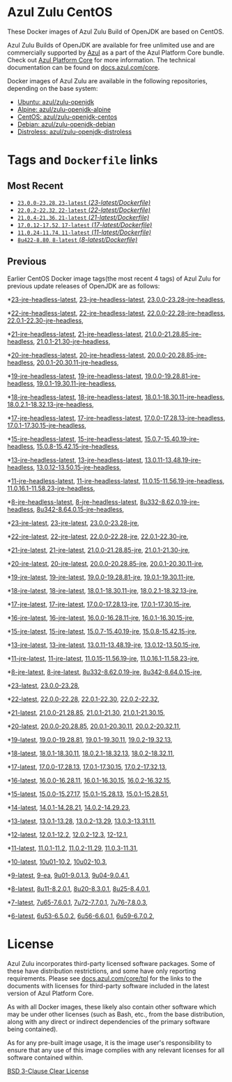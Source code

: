Azul Zulu CentOS
================

These Docker images of Azul Zulu Build of OpenJDK are based on CentOS.

Azul Zulu Builds of OpenJDK are available for free unlimited use and are commercially supported by [Azul][1] as a part of the Azul Platform Core bundle.
Check out [Azul Platform Core][2] for more information. The technical documentation can be found on [docs.azul.com/core][3].

Docker images of Azul Zulu are available in the following repositories, depending on the base system:

  * [Ubuntu: azul/zulu-openjdk][4]
  * [Alpine: azul/zulu-openjdk-alpine][5]
  * [CentOS: azul/zulu-openjdk-centos][6]
  * [Debian: azul/zulu-openjdk-debian][7]
  * [Distroless: azul/zulu-openjdk-distroless][8]

Tags and `Dockerfile` links
===========================

Most Recent
-----------


  * [`23.0.0-23.28`, `23-latest` (*23-latest/Dockerfile)*][34]
  * [`22.0.2-22.32`, `22-latest` (*22-latest/Dockerfile)*][40]
  * [`21.0.4-21.36`, `21-latest` (*21-latest/Dockerfile)*][52]
  * [`17.0.12-17.52`, `17-latest` (*17-latest/Dockerfile)*][110]
  * [`11.0.24-11.74`, `11-latest` (*11-latest/Dockerfile)*][224]
  * [`8u422-8.80`, `8-latest` (*8-latest/Dockerfile)*][289]

Previous
--------

Earlier CentOS Docker image tags(the most recent 4 tags) of Azul Zulu for previous update releases of OpenJDK are as follows:


  *[23-jre-headless-latest][11],
  [23-jre-headless-latest][36],
  [23.0.0-23.28-jre-headless][38],
  
  *[22-jre-headless-latest][12],
  [22-jre-headless-latest][41],
  [22.0.0-22.28-jre-headless][44],
  [22.0.1-22.30-jre-headless][48],
  
  
  *[21-jre-headless-latest][13],
  [21-jre-headless-latest][54],
  [21.0.0-21.28.85-jre-headless][56],
  [21.0.1-21.30-jre-headless][58],
  
  
  
  
  
  *[20-jre-headless-latest][14],
  [20-jre-headless-latest][74],
  [20.0.0-20.28.85-jre-headless][76],
  [20.0.1-20.30.11-jre-headless][79],
  
  
  *[19-jre-headless-latest][15],
  [19-jre-headless-latest][86],
  [19.0.0-19.28.81-jre-headless][88],
  [19.0.1-19.30.11-jre-headless][92],
  
  
  *[18-jre-headless-latest][16],
  [18-jre-headless-latest][99],
  [18.0.1-18.30.11-jre-headless][103],
  [18.0.2.1-18.32.13-jre-headless][104],
  
  
  *[17-jre-headless-latest][17],
  [17-jre-headless-latest][111],
  [17.0.0-17.28.13-jre-headless][113],
  [17.0.1-17.30.15-jre-headless][118],
  
  
  
  
  
  
  
  
  
  
  
  
  
  
  
  *[15-jre-headless-latest][18],
  [15-jre-headless-latest][170],
  [15.0.7-15.40.19-jre-headless][181],
  [15.0.8-15.42.15-jre-headless][184],
  
  
  
  *[13-jre-headless-latest][19],
  [13-jre-headless-latest][197],
  [13.0.11-13.48.19-jre-headless][209],
  [13.0.12-13.50.15-jre-headless][213],
  
  
  
  *[11-jre-headless-latest][20],
  [11-jre-headless-latest][226],
  [11.0.15-11.56.19-jre-headless][242],
  [11.0.16.1-11.58.23-jre-headless][247],
  
  
  
  
  
  
  
  
  
  
  
  
  *[8-jre-headless-latest][21],
  [8-jre-headless-latest][290],
  [8u332-8.62.0.19-jre-headless][331],
  [8u342-8.64.0.15-jre-headless][332],
  
  
  
  
  
  
  
  
  
  
  
  
  *[23-jre-latest][22],
  [23-jre-latest][35],
  [23.0.0-23.28-jre][39],
  
  *[22-jre-latest][23],
  [22-jre-latest][42],
  [22.0.0-22.28-jre][45],
  [22.0.1-22.30-jre][46],
  
  
  *[21-jre-latest][24],
  [21-jre-latest][53],
  [21.0.0-21.28.85-jre][57],
  [21.0.1-21.30-jre][59],
  
  
  
  
  
  *[20-jre-latest][25],
  [20-jre-latest][75],
  [20.0.0-20.28.85-jre][77],
  [20.0.1-20.30.11-jre][81],
  
  
  *[19-jre-latest][26],
  [19-jre-latest][87],
  [19.0.0-19.28.81-jre][90],
  [19.0.1-19.30.11-jre][91],
  
  
  *[18-jre-latest][27],
  [18-jre-latest][100],
  [18.0.1-18.30.11-jre][101],
  [18.0.2.1-18.32.13-jre][106],
  
  
  *[17-jre-latest][28],
  [17-jre-latest][112],
  [17.0.0-17.28.13-jre][115],
  [17.0.1-17.30.15-jre][117],
  
  
  
  
  
  
  
  
  
  
  
  
  
  
  
  *[16-jre-latest][29],
  [16-jre-latest][162],
  [16.0.0-16.28.11-jre][164],
  [16.0.1-16.30.15-jre][166],
  
  
  *[15-jre-latest][30],
  [15-jre-latest][171],
  [15.0.7-15.40.19-jre][182],
  [15.0.8-15.42.15-jre][183],
  
  
  
  *[13-jre-latest][31],
  [13-jre-latest][196],
  [13.0.11-13.48.19-jre][208],
  [13.0.12-13.50.15-jre][211],
  
  
  
  *[11-jre-latest][32],
  [11-jre-latest][225],
  [11.0.15-11.56.19-jre][243],
  [11.0.16.1-11.58.23-jre][246],
  
  
  
  
  
  
  
  
  
  
  
  
  *[8-jre-latest][33],
  [8-jre-latest][291],
  [8u332-8.62.0.19-jre][330],
  [8u342-8.64.0.15-jre][334],
  
  
  
  
  
  
  
  
  
  
  
  
  *[23-latest][34],
  [23.0.0-23.28][37],
  
  *[22-latest][40],
  [22.0.0-22.28][43],
  [22.0.1-22.30][47],
  [22.0.2-22.32][49],
  
  *[21-latest][52],
  [21.0.0-21.28.85][55],
  [21.0.1-21.30][60],
  [21.0.1-21.30.15][62],
  
  
  
  
  *[20-latest][73],
  [20.0.0-20.28.85][78],
  [20.0.1-20.30.11][80],
  [20.0.2-20.32.11][82],
  
  *[19-latest][85],
  [19.0.0-19.28.81][89],
  [19.0.1-19.30.11][93],
  [19.0.2-19.32.13][94],
  
  
  *[18-latest][98],
  [18.0.1-18.30.11][102],
  [18.0.2.1-18.32.13][105],
  [18.0.2-18.32.11][108],
  
  *[17-latest][110],
  [17.0.0-17.28.13][114],
  [17.0.1-17.30.15][116],
  [17.0.2-17.32.13][120],
  
  
  
  
  
  
  
  
  
  
  
  
  
  
  *[16-latest][161],
  [16.0.0-16.28.11][163],
  [16.0.1-16.30.15][165],
  [16.0.2-16.32.15][167],
  
  *[15-latest][169],
  [15.0.0-15.27.17][172],
  [15.0.1-15.28.13][173],
  [15.0.1-15.28.51][174],
  
  
  
  
  
  
  
  
  
  
  *[14-latest][192],
  [14.0.1-14.28.21][193],
  [14.0.2-14.29.23][194],
  
  *[13-latest][195],
  [13.0.1-13.28][198],
  [13.0.2-13.29][199],
  [13.0.3-13.31.11][200],
  
  
  
  
  
  
  
  
  
  
  
  
  *[12-latest][220],
  [12.0.1-12.2][221],
  [12.0.2-12.3][222],
  [12-12.1][223],
  
  *[11-latest][224],
  [11.0.1-11.2][227],
  [11.0.2-11.29][228],
  [11.0.3-11.31][229],
  
  
  
  
  
  
  
  
  
  
  
  
  
  
  
  
  
  
  
  
  
  
  
  
  
  
  *[10-latest][281],
  [10u01-10.2][282],
  [10u02-10.3][283],
  
  *[9-latest][284],
  [9-ea][285],
  [9u01-9.0.1.3][286],
  [9u04-9.0.4.1][287],
  
  
  *[8-latest][289],
  [8u11-8.2.0.1][292],
  [8u20-8.3.0.1][293],
  [8u25-8.4.0.1][294],
  
  
  
  
  
  
  
  
  
  
  
  
  
  
  
  
  
  
  
  
  
  
  
  
  
  
  
  
  
  
  
  
  
  
  
  
  
  
  
  
  
  
  
  
  
  
  
  
  *[7-latest][368],
  [7u65-7.6.0.1][369],
  [7u72-7.7.0.1][370],
  [7u76-7.8.0.3][371],
  
  
  
  
  
  
  
  
  
  
  
  
  
  
  
  
  
  
  
  
  
  
  
  
  
  
  
  
  
  
  
  
  *[6-latest][403],
  [6u53-6.5.0.2][404],
  [6u56-6.6.0.1][405],
  [6u59-6.7.0.2][406],
  
  
  
  
  
  
  
  
  
  
  
  
  
  
  
  License
=======

Azul Zulu incorporates third-party licensed software packages. Some of these have distribution restrictions, and some have only reporting requirements. Please see [docs.azul.com/core/tpl][9] for the links to the documents with licenses for third-party software included in the latest version of Azul Platform Core.

As with all Docker images, these likely also contain other software which may be under other licenses (such as Bash, etc., from the base distribution, along with any direct or indirect dependencies of the primary software being contained).

As for any pre-built image usage, it is the image user's responsibility to ensure that any use of this image complies with any relevant licenses for all software contained within.

[BSD 3-Clause Clear License][10]

  [1]: https://www.azul.com/
  [2]: https://www.azul.com/products/core/
  [3]: https://docs.azul.com/core/
  [4]: https://hub.docker.com/r/azul/zulu-openjdk
  [5]: https://hub.docker.com/r/azul/zulu-openjdk-alpine
  [6]: https://hub.docker.com/r/azul/zulu-openjdk-centos
  [7]: https://hub.docker.com/r/azul/zulu-openjdk-debian
  [8]: https://hub.docker.com/r/azul/zulu-openjdk-distroless
  [9]: https://docs.azul.com/core/tpl
  [10]: https://github.com/zulu-openjdk/zulu-openjdk/blob/master/LICENSE.txt


  [11]: https://github.com/zulu-openjdk/zulu-openjdk/blob/master/centos/23-jre-headless-latest/Dockerfile
  [36]: https://github.com/zulu-openjdk/zulu-openjdk/blob/master/centos/23-jre-headless-latest/Dockerfile
  [38]: https://github.com/zulu-openjdk/zulu-openjdk/blob/master/centos/23.0.0-23.28-jre-headless/Dockerfile
  
  [12]: https://github.com/zulu-openjdk/zulu-openjdk/blob/master/centos/22-jre-headless-latest/Dockerfile
  [41]: https://github.com/zulu-openjdk/zulu-openjdk/blob/master/centos/22-jre-headless-latest/Dockerfile
  [44]: https://github.com/zulu-openjdk/zulu-openjdk/blob/master/centos/22.0.0-22.28-jre-headless/Dockerfile
  [48]: https://github.com/zulu-openjdk/zulu-openjdk/blob/master/centos/22.0.1-22.30-jre-headless/Dockerfile
  
  
  [13]: https://github.com/zulu-openjdk/zulu-openjdk/blob/master/centos/21-jre-headless-latest/Dockerfile
  [54]: https://github.com/zulu-openjdk/zulu-openjdk/blob/master/centos/21-jre-headless-latest/Dockerfile
  [56]: https://github.com/zulu-openjdk/zulu-openjdk/blob/master/centos/21.0.0-21.28.85-jre-headless/Dockerfile
  [58]: https://github.com/zulu-openjdk/zulu-openjdk/blob/master/centos/21.0.1-21.30-jre-headless/Dockerfile
  
  
  
  
  
  [14]: https://github.com/zulu-openjdk/zulu-openjdk/blob/master/centos/20-jre-headless-latest/Dockerfile
  [74]: https://github.com/zulu-openjdk/zulu-openjdk/blob/master/centos/20-jre-headless-latest/Dockerfile
  [76]: https://github.com/zulu-openjdk/zulu-openjdk/blob/master/centos/20.0.0-20.28.85-jre-headless/Dockerfile
  [79]: https://github.com/zulu-openjdk/zulu-openjdk/blob/master/centos/20.0.1-20.30.11-jre-headless/Dockerfile
  
  
  [15]: https://github.com/zulu-openjdk/zulu-openjdk/blob/master/centos/19-jre-headless-latest/Dockerfile
  [86]: https://github.com/zulu-openjdk/zulu-openjdk/blob/master/centos/19-jre-headless-latest/Dockerfile
  [88]: https://github.com/zulu-openjdk/zulu-openjdk/blob/master/centos/19.0.0-19.28.81-jre-headless/Dockerfile
  [92]: https://github.com/zulu-openjdk/zulu-openjdk/blob/master/centos/19.0.1-19.30.11-jre-headless/Dockerfile
  
  
  [16]: https://github.com/zulu-openjdk/zulu-openjdk/blob/master/centos/18-jre-headless-latest/Dockerfile
  [99]: https://github.com/zulu-openjdk/zulu-openjdk/blob/master/centos/18-jre-headless-latest/Dockerfile
  [103]: https://github.com/zulu-openjdk/zulu-openjdk/blob/master/centos/18.0.1-18.30.11-jre-headless/Dockerfile
  [104]: https://github.com/zulu-openjdk/zulu-openjdk/blob/master/centos/18.0.2.1-18.32.13-jre-headless/Dockerfile
  
  
  [17]: https://github.com/zulu-openjdk/zulu-openjdk/blob/master/centos/17-jre-headless-latest/Dockerfile
  [111]: https://github.com/zulu-openjdk/zulu-openjdk/blob/master/centos/17-jre-headless-latest/Dockerfile
  [113]: https://github.com/zulu-openjdk/zulu-openjdk/blob/master/centos/17.0.0-17.28.13-jre-headless/Dockerfile
  [118]: https://github.com/zulu-openjdk/zulu-openjdk/blob/master/centos/17.0.1-17.30.15-jre-headless/Dockerfile
  
  
  
  
  
  
  
  
  
  
  
  
  
  
  
  [18]: https://github.com/zulu-openjdk/zulu-openjdk/blob/master/centos/15-jre-headless-latest/Dockerfile
  [170]: https://github.com/zulu-openjdk/zulu-openjdk/blob/master/centos/15-jre-headless-latest/Dockerfile
  [181]: https://github.com/zulu-openjdk/zulu-openjdk/blob/master/centos/15.0.7-15.40.19-jre-headless/Dockerfile
  [184]: https://github.com/zulu-openjdk/zulu-openjdk/blob/master/centos/15.0.8-15.42.15-jre-headless/Dockerfile
  
  
  
  [19]: https://github.com/zulu-openjdk/zulu-openjdk/blob/master/centos/13-jre-headless-latest/Dockerfile
  [197]: https://github.com/zulu-openjdk/zulu-openjdk/blob/master/centos/13-jre-headless-latest/Dockerfile
  [209]: https://github.com/zulu-openjdk/zulu-openjdk/blob/master/centos/13.0.11-13.48.19-jre-headless/Dockerfile
  [213]: https://github.com/zulu-openjdk/zulu-openjdk/blob/master/centos/13.0.12-13.50.15-jre-headless/Dockerfile
  
  
  
  [20]: https://github.com/zulu-openjdk/zulu-openjdk/blob/master/centos/11-jre-headless-latest/Dockerfile
  [226]: https://github.com/zulu-openjdk/zulu-openjdk/blob/master/centos/11-jre-headless-latest/Dockerfile
  [242]: https://github.com/zulu-openjdk/zulu-openjdk/blob/master/centos/11.0.15-11.56.19-jre-headless/Dockerfile
  [247]: https://github.com/zulu-openjdk/zulu-openjdk/blob/master/centos/11.0.16.1-11.58.23-jre-headless/Dockerfile
  
  
  
  
  
  
  
  
  
  
  
  
  [21]: https://github.com/zulu-openjdk/zulu-openjdk/blob/master/centos/8-jre-headless-latest/Dockerfile
  [290]: https://github.com/zulu-openjdk/zulu-openjdk/blob/master/centos/8-jre-headless-latest/Dockerfile
  [331]: https://github.com/zulu-openjdk/zulu-openjdk/blob/master/centos/8u332-8.62.0.19-jre-headless/Dockerfile
  [332]: https://github.com/zulu-openjdk/zulu-openjdk/blob/master/centos/8u342-8.64.0.15-jre-headless/Dockerfile
  
  
  
  
  
  
  
  
  
  
  
  
  [22]: https://github.com/zulu-openjdk/zulu-openjdk/blob/master/centos/23-jre-latest/Dockerfile
  [35]: https://github.com/zulu-openjdk/zulu-openjdk/blob/master/centos/23-jre-latest/Dockerfile
  [39]: https://github.com/zulu-openjdk/zulu-openjdk/blob/master/centos/23.0.0-23.28-jre/Dockerfile
  
  [23]: https://github.com/zulu-openjdk/zulu-openjdk/blob/master/centos/22-jre-latest/Dockerfile
  [42]: https://github.com/zulu-openjdk/zulu-openjdk/blob/master/centos/22-jre-latest/Dockerfile
  [45]: https://github.com/zulu-openjdk/zulu-openjdk/blob/master/centos/22.0.0-22.28-jre/Dockerfile
  [46]: https://github.com/zulu-openjdk/zulu-openjdk/blob/master/centos/22.0.1-22.30-jre/Dockerfile
  
  
  [24]: https://github.com/zulu-openjdk/zulu-openjdk/blob/master/centos/21-jre-latest/Dockerfile
  [53]: https://github.com/zulu-openjdk/zulu-openjdk/blob/master/centos/21-jre-latest/Dockerfile
  [57]: https://github.com/zulu-openjdk/zulu-openjdk/blob/master/centos/21.0.0-21.28.85-jre/Dockerfile
  [59]: https://github.com/zulu-openjdk/zulu-openjdk/blob/master/centos/21.0.1-21.30-jre/Dockerfile
  
  
  
  
  
  [25]: https://github.com/zulu-openjdk/zulu-openjdk/blob/master/centos/20-jre-latest/Dockerfile
  [75]: https://github.com/zulu-openjdk/zulu-openjdk/blob/master/centos/20-jre-latest/Dockerfile
  [77]: https://github.com/zulu-openjdk/zulu-openjdk/blob/master/centos/20.0.0-20.28.85-jre/Dockerfile
  [81]: https://github.com/zulu-openjdk/zulu-openjdk/blob/master/centos/20.0.1-20.30.11-jre/Dockerfile
  
  
  [26]: https://github.com/zulu-openjdk/zulu-openjdk/blob/master/centos/19-jre-latest/Dockerfile
  [87]: https://github.com/zulu-openjdk/zulu-openjdk/blob/master/centos/19-jre-latest/Dockerfile
  [90]: https://github.com/zulu-openjdk/zulu-openjdk/blob/master/centos/19.0.0-19.28.81-jre/Dockerfile
  [91]: https://github.com/zulu-openjdk/zulu-openjdk/blob/master/centos/19.0.1-19.30.11-jre/Dockerfile
  
  
  [27]: https://github.com/zulu-openjdk/zulu-openjdk/blob/master/centos/18-jre-latest/Dockerfile
  [100]: https://github.com/zulu-openjdk/zulu-openjdk/blob/master/centos/18-jre-latest/Dockerfile
  [101]: https://github.com/zulu-openjdk/zulu-openjdk/blob/master/centos/18.0.1-18.30.11-jre/Dockerfile
  [106]: https://github.com/zulu-openjdk/zulu-openjdk/blob/master/centos/18.0.2.1-18.32.13-jre/Dockerfile
  
  
  [28]: https://github.com/zulu-openjdk/zulu-openjdk/blob/master/centos/17-jre-latest/Dockerfile
  [112]: https://github.com/zulu-openjdk/zulu-openjdk/blob/master/centos/17-jre-latest/Dockerfile
  [115]: https://github.com/zulu-openjdk/zulu-openjdk/blob/master/centos/17.0.0-17.28.13-jre/Dockerfile
  [117]: https://github.com/zulu-openjdk/zulu-openjdk/blob/master/centos/17.0.1-17.30.15-jre/Dockerfile
  
  
  
  
  
  
  
  
  
  
  
  
  
  
  
  [29]: https://github.com/zulu-openjdk/zulu-openjdk/blob/master/centos/16-jre-latest/Dockerfile
  [162]: https://github.com/zulu-openjdk/zulu-openjdk/blob/master/centos/16-jre-latest/Dockerfile
  [164]: https://github.com/zulu-openjdk/zulu-openjdk/blob/master/centos/16.0.0-16.28.11-jre/Dockerfile
  [166]: https://github.com/zulu-openjdk/zulu-openjdk/blob/master/centos/16.0.1-16.30.15-jre/Dockerfile
  
  
  [30]: https://github.com/zulu-openjdk/zulu-openjdk/blob/master/centos/15-jre-latest/Dockerfile
  [171]: https://github.com/zulu-openjdk/zulu-openjdk/blob/master/centos/15-jre-latest/Dockerfile
  [182]: https://github.com/zulu-openjdk/zulu-openjdk/blob/master/centos/15.0.7-15.40.19-jre/Dockerfile
  [183]: https://github.com/zulu-openjdk/zulu-openjdk/blob/master/centos/15.0.8-15.42.15-jre/Dockerfile
  
  
  
  [31]: https://github.com/zulu-openjdk/zulu-openjdk/blob/master/centos/13-jre-latest/Dockerfile
  [196]: https://github.com/zulu-openjdk/zulu-openjdk/blob/master/centos/13-jre-latest/Dockerfile
  [208]: https://github.com/zulu-openjdk/zulu-openjdk/blob/master/centos/13.0.11-13.48.19-jre/Dockerfile
  [211]: https://github.com/zulu-openjdk/zulu-openjdk/blob/master/centos/13.0.12-13.50.15-jre/Dockerfile
  
  
  
  [32]: https://github.com/zulu-openjdk/zulu-openjdk/blob/master/centos/11-jre-latest/Dockerfile
  [225]: https://github.com/zulu-openjdk/zulu-openjdk/blob/master/centos/11-jre-latest/Dockerfile
  [243]: https://github.com/zulu-openjdk/zulu-openjdk/blob/master/centos/11.0.15-11.56.19-jre/Dockerfile
  [246]: https://github.com/zulu-openjdk/zulu-openjdk/blob/master/centos/11.0.16.1-11.58.23-jre/Dockerfile
  
  
  
  
  
  
  
  
  
  
  
  
  [33]: https://github.com/zulu-openjdk/zulu-openjdk/blob/master/centos/8-jre-latest/Dockerfile
  [291]: https://github.com/zulu-openjdk/zulu-openjdk/blob/master/centos/8-jre-latest/Dockerfile
  [330]: https://github.com/zulu-openjdk/zulu-openjdk/blob/master/centos/8u332-8.62.0.19-jre/Dockerfile
  [334]: https://github.com/zulu-openjdk/zulu-openjdk/blob/master/centos/8u342-8.64.0.15-jre/Dockerfile
  
  
  
  
  
  
  
  
  
  
  
  
  [34]: https://github.com/zulu-openjdk/zulu-openjdk/blob/master/centos/23-latest/Dockerfile
  [37]: https://github.com/zulu-openjdk/zulu-openjdk/blob/master/centos/23.0.0-23.28/Dockerfile
  
  [40]: https://github.com/zulu-openjdk/zulu-openjdk/blob/master/centos/22-latest/Dockerfile
  [43]: https://github.com/zulu-openjdk/zulu-openjdk/blob/master/centos/22.0.0-22.28/Dockerfile
  [47]: https://github.com/zulu-openjdk/zulu-openjdk/blob/master/centos/22.0.1-22.30/Dockerfile
  [49]: https://github.com/zulu-openjdk/zulu-openjdk/blob/master/centos/22.0.2-22.32/Dockerfile
  
  [52]: https://github.com/zulu-openjdk/zulu-openjdk/blob/master/centos/21-latest/Dockerfile
  [55]: https://github.com/zulu-openjdk/zulu-openjdk/blob/master/centos/21.0.0-21.28.85/Dockerfile
  [60]: https://github.com/zulu-openjdk/zulu-openjdk/blob/master/centos/21.0.1-21.30/Dockerfile
  [62]: https://github.com/zulu-openjdk/zulu-openjdk/blob/master/centos/21.0.1-21.30.15/Dockerfile
  
  
  
  
  [73]: https://github.com/zulu-openjdk/zulu-openjdk/blob/master/centos/20-latest/Dockerfile
  [78]: https://github.com/zulu-openjdk/zulu-openjdk/blob/master/centos/20.0.0-20.28.85/Dockerfile
  [80]: https://github.com/zulu-openjdk/zulu-openjdk/blob/master/centos/20.0.1-20.30.11/Dockerfile
  [82]: https://github.com/zulu-openjdk/zulu-openjdk/blob/master/centos/20.0.2-20.32.11/Dockerfile
  
  [85]: https://github.com/zulu-openjdk/zulu-openjdk/blob/master/centos/19-latest/Dockerfile
  [89]: https://github.com/zulu-openjdk/zulu-openjdk/blob/master/centos/19.0.0-19.28.81/Dockerfile
  [93]: https://github.com/zulu-openjdk/zulu-openjdk/blob/master/centos/19.0.1-19.30.11/Dockerfile
  [94]: https://github.com/zulu-openjdk/zulu-openjdk/blob/master/centos/19.0.2-19.32.13/Dockerfile
  
  
  [98]: https://github.com/zulu-openjdk/zulu-openjdk/blob/master/centos/18-latest/Dockerfile
  [102]: https://github.com/zulu-openjdk/zulu-openjdk/blob/master/centos/18.0.1-18.30.11/Dockerfile
  [105]: https://github.com/zulu-openjdk/zulu-openjdk/blob/master/centos/18.0.2.1-18.32.13/Dockerfile
  [108]: https://github.com/zulu-openjdk/zulu-openjdk/blob/master/centos/18.0.2-18.32.11/Dockerfile
  
  [110]: https://github.com/zulu-openjdk/zulu-openjdk/blob/master/centos/17-latest/Dockerfile
  [114]: https://github.com/zulu-openjdk/zulu-openjdk/blob/master/centos/17.0.0-17.28.13/Dockerfile
  [116]: https://github.com/zulu-openjdk/zulu-openjdk/blob/master/centos/17.0.1-17.30.15/Dockerfile
  [120]: https://github.com/zulu-openjdk/zulu-openjdk/blob/master/centos/17.0.2-17.32.13/Dockerfile
  
  
  
  
  
  
  
  
  
  
  
  
  
  
  [161]: https://github.com/zulu-openjdk/zulu-openjdk/blob/master/centos/16-latest/Dockerfile
  [163]: https://github.com/zulu-openjdk/zulu-openjdk/blob/master/centos/16.0.0-16.28.11/Dockerfile
  [165]: https://github.com/zulu-openjdk/zulu-openjdk/blob/master/centos/16.0.1-16.30.15/Dockerfile
  [167]: https://github.com/zulu-openjdk/zulu-openjdk/blob/master/centos/16.0.2-16.32.15/Dockerfile
  
  [169]: https://github.com/zulu-openjdk/zulu-openjdk/blob/master/centos/15-latest/Dockerfile
  [172]: https://github.com/zulu-openjdk/zulu-openjdk/blob/master/centos/15.0.0-15.27.17/Dockerfile
  [173]: https://github.com/zulu-openjdk/zulu-openjdk/blob/master/centos/15.0.1-15.28.13/Dockerfile
  [174]: https://github.com/zulu-openjdk/zulu-openjdk/blob/master/centos/15.0.1-15.28.51/Dockerfile
  
  
  
  
  
  
  
  
  
  
  [192]: https://github.com/zulu-openjdk/zulu-openjdk/blob/master/centos/14-latest/Dockerfile
  [193]: https://github.com/zulu-openjdk/zulu-openjdk/blob/master/centos/14.0.1-14.28.21/Dockerfile
  [194]: https://github.com/zulu-openjdk/zulu-openjdk/blob/master/centos/14.0.2-14.29.23/Dockerfile
  
  [195]: https://github.com/zulu-openjdk/zulu-openjdk/blob/master/centos/13-latest/Dockerfile
  [198]: https://github.com/zulu-openjdk/zulu-openjdk/blob/master/centos/13.0.1-13.28/Dockerfile
  [199]: https://github.com/zulu-openjdk/zulu-openjdk/blob/master/centos/13.0.2-13.29/Dockerfile
  [200]: https://github.com/zulu-openjdk/zulu-openjdk/blob/master/centos/13.0.3-13.31.11/Dockerfile
  
  
  
  
  
  
  
  
  
  
  
  
  [220]: https://github.com/zulu-openjdk/zulu-openjdk/blob/master/centos/12-latest/Dockerfile
  [221]: https://github.com/zulu-openjdk/zulu-openjdk/blob/master/centos/12.0.1-12.2/Dockerfile
  [222]: https://github.com/zulu-openjdk/zulu-openjdk/blob/master/centos/12.0.2-12.3/Dockerfile
  [223]: https://github.com/zulu-openjdk/zulu-openjdk/blob/master/centos/12-12.1/Dockerfile
  
  [224]: https://github.com/zulu-openjdk/zulu-openjdk/blob/master/centos/11-latest/Dockerfile
  [227]: https://github.com/zulu-openjdk/zulu-openjdk/blob/master/centos/11.0.1-11.2/Dockerfile
  [228]: https://github.com/zulu-openjdk/zulu-openjdk/blob/master/centos/11.0.2-11.29/Dockerfile
  [229]: https://github.com/zulu-openjdk/zulu-openjdk/blob/master/centos/11.0.3-11.31/Dockerfile
  
  
  
  
  
  
  
  
  
  
  
  
  
  
  
  
  
  
  
  
  
  
  
  
  
  
  [281]: https://github.com/zulu-openjdk/zulu-openjdk/blob/master/centos/10-latest/Dockerfile
  [282]: https://github.com/zulu-openjdk/zulu-openjdk/blob/master/centos/10u01-10.2/Dockerfile
  [283]: https://github.com/zulu-openjdk/zulu-openjdk/blob/master/centos/10u02-10.3/Dockerfile
  
  [284]: https://github.com/zulu-openjdk/zulu-openjdk/blob/master/centos/9-latest/Dockerfile
  [285]: https://github.com/zulu-openjdk/zulu-openjdk/blob/master/centos/9-ea/Dockerfile
  [286]: https://github.com/zulu-openjdk/zulu-openjdk/blob/master/centos/9u01-9.0.1.3/Dockerfile
  [287]: https://github.com/zulu-openjdk/zulu-openjdk/blob/master/centos/9u04-9.0.4.1/Dockerfile
  
  
  [289]: https://github.com/zulu-openjdk/zulu-openjdk/blob/master/centos/8-latest/Dockerfile
  [292]: https://github.com/zulu-openjdk/zulu-openjdk/blob/master/centos/8u11-8.2.0.1/Dockerfile
  [293]: https://github.com/zulu-openjdk/zulu-openjdk/blob/master/centos/8u20-8.3.0.1/Dockerfile
  [294]: https://github.com/zulu-openjdk/zulu-openjdk/blob/master/centos/8u25-8.4.0.1/Dockerfile
  
  
  
  
  
  
  
  
  
  
  
  
  
  
  
  
  
  
  
  
  
  
  
  
  
  
  
  
  
  
  
  
  
  
  
  
  
  
  
  
  
  
  
  
  
  
  
  
  [368]: https://github.com/zulu-openjdk/zulu-openjdk/blob/master/centos/7-latest/Dockerfile
  [369]: https://github.com/zulu-openjdk/zulu-openjdk/blob/master/centos/7u65-7.6.0.1/Dockerfile
  [370]: https://github.com/zulu-openjdk/zulu-openjdk/blob/master/centos/7u72-7.7.0.1/Dockerfile
  [371]: https://github.com/zulu-openjdk/zulu-openjdk/blob/master/centos/7u76-7.8.0.3/Dockerfile
  
  
  
  
  
  
  
  
  
  
  
  
  
  
  
  
  
  
  
  
  
  
  
  
  
  
  
  
  
  
  
  
  [403]: https://github.com/zulu-openjdk/zulu-openjdk/blob/master/centos/6-latest/Dockerfile
  [404]: https://github.com/zulu-openjdk/zulu-openjdk/blob/master/centos/6u53-6.5.0.2/Dockerfile
  [405]: https://github.com/zulu-openjdk/zulu-openjdk/blob/master/centos/6u56-6.6.0.1/Dockerfile
  [406]: https://github.com/zulu-openjdk/zulu-openjdk/blob/master/centos/6u59-6.7.0.2/Dockerfile
  
  
  
  
  
  
  
  
  
  
  
  
  
  
  
  